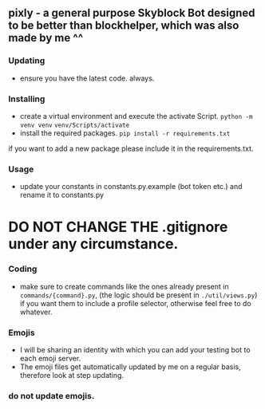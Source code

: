 ## pixly - a general purpose Skyblock Bot designed to be better than blockhelper, which was also made by me ^^

### Updating
- ensure you have the latest code. always.

### Installing
- create a virtual environment and execute the activate Script.
`python -m venv venv`
`venv/Scripts/activate`
- install the required packages.
`pip install -r requirements.txt`

if you want to add a new package please include it in the requirements.txt.

### Usage
- update your constants in constants.py.example (bot token etc.) and rename it to constants.py
# DO NOT CHANGE THE .gitignore under any circumstance.

### Coding
- make sure to create commands like the ones already present in `commands/{command}.py`, (the logic should be present in `./util/views.py`) if you want them to include a profile selector, otherwise feel free to do whatever.

### Emojis
- I will be sharing an identity with which you can add your testing bot to each emoji server.
- The emoji files get automatically updated by me on a regular basis, therefore look at step updating.

### do not update emojis.
